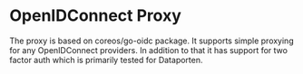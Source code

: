 # OpenIDConnect Proxy

The proxy is based on coreos/go-oidc package. It supports simple proxying for any OpenIDConnect providers. In addition to that it has support for two factor auth which is primarily tested for Dataporten.